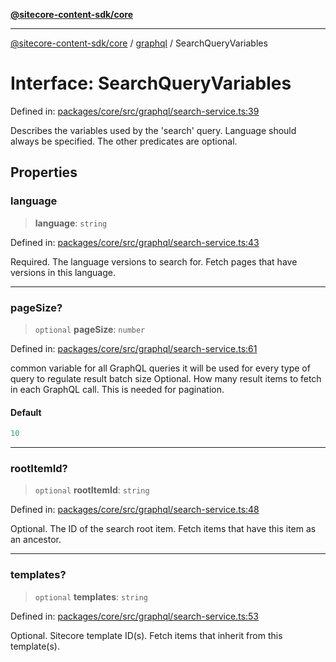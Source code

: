 [**@sitecore-content-sdk/core**](../../README.md)

***

[@sitecore-content-sdk/core](../../README.md) / [graphql](../README.md) / SearchQueryVariables

# Interface: SearchQueryVariables

Defined in: [packages/core/src/graphql/search-service.ts:39](https://github.com/Sitecore/xmc-jss-dev/blob/c05a522c5533cbbabb306233de7c60e3deff8ed5/packages/core/src/graphql/search-service.ts#L39)

Describes the variables used by the 'search' query. Language should always be specified.
The other predicates are optional.

## Properties

### language

> **language**: `string`

Defined in: [packages/core/src/graphql/search-service.ts:43](https://github.com/Sitecore/xmc-jss-dev/blob/c05a522c5533cbbabb306233de7c60e3deff8ed5/packages/core/src/graphql/search-service.ts#L43)

Required. The language versions to search for. Fetch pages that have versions in this language.

***

### pageSize?

> `optional` **pageSize**: `number`

Defined in: [packages/core/src/graphql/search-service.ts:61](https://github.com/Sitecore/xmc-jss-dev/blob/c05a522c5533cbbabb306233de7c60e3deff8ed5/packages/core/src/graphql/search-service.ts#L61)

common variable for all GraphQL queries
it will be used for every type of query to regulate result batch size
Optional. How many result items to fetch in each GraphQL call. This is needed for pagination.

#### Default

```ts
10
```

***

### rootItemId?

> `optional` **rootItemId**: `string`

Defined in: [packages/core/src/graphql/search-service.ts:48](https://github.com/Sitecore/xmc-jss-dev/blob/c05a522c5533cbbabb306233de7c60e3deff8ed5/packages/core/src/graphql/search-service.ts#L48)

Optional. The ID of the search root item. Fetch items that have this item as an ancestor.

***

### templates?

> `optional` **templates**: `string`

Defined in: [packages/core/src/graphql/search-service.ts:53](https://github.com/Sitecore/xmc-jss-dev/blob/c05a522c5533cbbabb306233de7c60e3deff8ed5/packages/core/src/graphql/search-service.ts#L53)

Optional. Sitecore template ID(s). Fetch items that inherit from this template(s).
